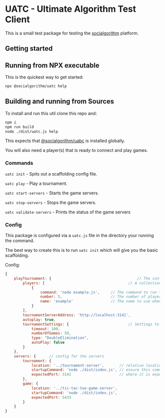 # UATC - Ultimate Algorithm Test Client

This is a small test package for testing the [socialgorithm](https://github.com/socialgorithm) platform.

## Getting started

## Running from NPX executable

This is the quickest way to get started:

```bash
npx @socialgorithm/uatc help
```

## Building and running from Sources

To install and run this util clone this repo and:

```bash
npm i
npm run build
node ./dist/uatc.js help
```

This expects that [@socialgorithm/uabc](https://github.com/socialgorithm/uabc) is installed globally.

You will also need a player(s) that is ready to connect and play games.   

### Commands

`uatc init` - Spits out a scaffolding config file.

`uatc play` - Play a tournament.

`uatc start-servers` - Starts the game servers.

`uatc stop-servers` - Stops the game servers.

`uatc validate-servers` - Prints the status of the game servers

### Config

This package is configured via a `uatc.js` file in the directory your running the command.

The best way to create this is to run `uatc init` which will give you the basic scaffolding. 

Config:

```js
{
	playTournament: {                                       // The config for the play mode. 
		players: [                                      // A collection of players to run against the game
			{
				command: 'node example.js',     // The command to run to start this player. See uabc file arg
				number: 5,                      // The number of players of this type to connect
				name: 'example'                 // The name to use when connecting to the game
			}
		],
		tournamentServerAddress: 'http://localhost:3141',
		autoplay: true,
		tournamentSettings: {                           // Settings to use when playing the tournament
			timeout: 100,
			numberOfGames: 50,
			type: "DoubleElimination",
			autoPlay: false
		}
	},
	servers: {      // config for the servers
		tournament: {
			location: '../tournament-server',       // relative location of the server. Must be npm installed and built
			startupCommand: 'node ./dist/index.js', // ensure this command starts the server rather than runs a script that spawns it like an npm command
			expectedPort: 3141                      // where it is expected to be once started. Used for validation
		},
		game: {
			location: '../tic-tac-toe-game-server',
			startupCommand: 'node ./dist/index.js',
			expectedPort: 5433
		}
	}
}
```